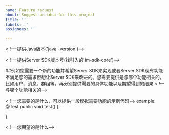 ```yaml
---
name: Feature request
about: Suggest an idea for this project
title: ''
labels: ''
assignees: ''

---
```


< !---提供Java版本('java -version')-->

< !---提供Server SDK版本号(找引入的'im-sdk-core')-->

##例如您需要一个新的功能并希望Server SDK来实现或者Server SDK现有功能不满足您的需求但想让Server SDK来改进的。您需要提供是与哪个功能相关的，比如用户、消息、群组等，再分别提供需要的具体功能以及期望得到的结果
< !--与哪个功能相关的-->

< !---您需要的是什么，可以提供一段模拟需要功能的示例代码-->
example:
@Test
public void test() {

}

< !---您期望的是什么-->
